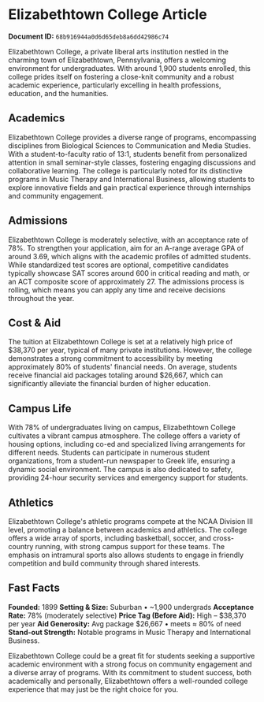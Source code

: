 # Elizabethtown College Article

**Document ID:** `68b916944a0d6d65deb8a6dd42986c74`

Elizabethtown College, a private liberal arts institution nestled in the charming town of Elizabethtown, Pennsylvania, offers a welcoming environment for undergraduates. With around 1,900 students enrolled, this college prides itself on fostering a close-knit community and a robust academic experience, particularly excelling in health professions, education, and the humanities.

## Academics
Elizabethtown College provides a diverse range of programs, encompassing disciplines from Biological Sciences to Communication and Media Studies. With a student-to-faculty ratio of 13:1, students benefit from personalized attention in small seminar-style classes, fostering engaging discussions and collaborative learning. The college is particularly noted for its distinctive programs in Music Therapy and International Business, allowing students to explore innovative fields and gain practical experience through internships and community engagement.

## Admissions
Elizabethtown College is moderately selective, with an acceptance rate of 78%. To strengthen your application, aim for an A-range average GPA of around 3.69, which aligns with the academic profiles of admitted students. While standardized test scores are optional, competitive candidates typically showcase SAT scores around 600 in critical reading and math, or an ACT composite score of approximately 27. The admissions process is rolling, which means you can apply any time and receive decisions throughout the year.

## Cost & Aid
The tuition at Elizabethtown College is set at a relatively high price of $38,370 per year, typical of many private institutions. However, the college demonstrates a strong commitment to accessibility by meeting approximately 80% of students' financial needs. On average, students receive financial aid packages totaling around $26,667, which can significantly alleviate the financial burden of higher education.

## Campus Life
With 78% of undergraduates living on campus, Elizabethtown College cultivates a vibrant campus atmosphere. The college offers a variety of housing options, including co-ed and specialized living arrangements for different needs. Students can participate in numerous student organizations, from a student-run newspaper to Greek life, ensuring a dynamic social environment. The campus is also dedicated to safety, providing 24-hour security services and emergency support for students.

## Athletics
Elizabethtown College's athletic programs compete at the NCAA Division III level, promoting a balance between academics and athletics. The college offers a wide array of sports, including basketball, soccer, and cross-country running, with strong campus support for these teams. The emphasis on intramural sports also allows students to engage in friendly competition and build community through shared interests.

## Fast Facts
**Founded:** 1899
**Setting & Size:** Suburban • ~1,900 undergrads
**Acceptance Rate:** 78% (moderately selective)
**Price Tag (Before Aid):** High – $38,370 per year
**Aid Generosity:** Avg package $26,667 • meets ≈ 80% of need
**Stand-out Strength:** Notable programs in Music Therapy and International Business.

Elizabethtown College could be a great fit for students seeking a supportive academic environment with a strong focus on community engagement and a diverse array of programs. With its commitment to student success, both academically and personally, Elizabethtown offers a well-rounded college experience that may just be the right choice for you.
